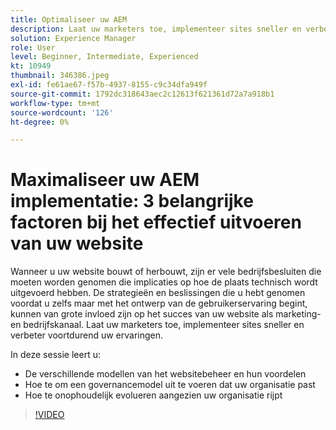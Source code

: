 ```yaml
---
title: Optimaliseer uw AEM
description: Laat uw marketers toe, implementeer sites sneller en verbeter voortdurend uw ervaringen.
solution: Experience Manager
role: User
level: Beginner, Intermediate, Experienced
kt: 10949
thumbnail: 346386.jpeg
exl-id: fe61ae67-f57b-4937-8155-c9c34dfa949f
source-git-commit: 1792dc318643aec2c12613f621361d72a7a918b1
workflow-type: tm+mt
source-wordcount: '126'
ht-degree: 0%

---
```


# Maximaliseer uw AEM implementatie: 3 belangrijke factoren bij het effectief uitvoeren van uw website

Wanneer u uw website bouwt of herbouwt, zijn er vele bedrijfsbesluiten die moeten worden genomen die implicaties op hoe de plaats technisch wordt uitgevoerd hebben. De strategieën en beslissingen die u hebt genomen voordat u zelfs maar met het ontwerp van de gebruikerservaring begint, kunnen van grote invloed zijn op het succes van uw website als marketing- en bedrijfskanaal.  Laat uw marketers toe, implementeer sites sneller en verbeter voortdurend uw ervaringen.

In deze sessie leert u:

* De verschillende modellen van het websitebeheer en hun voordelen
* Hoe te om een governancemodel uit te voeren dat uw organisatie past
* Hoe te onophoudelijk evolueren aangezien uw organisatie rijpt

>[!VIDEO](https://video.tv.adobe.com/v/346386/?quality=12&learn=on)
